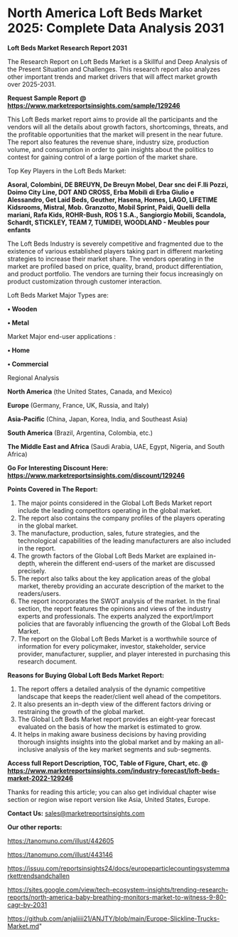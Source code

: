 # North America Loft Beds Market 2025: Complete Data Analysis 2031

<strong>Loft Beds Market Research Report 2031</strong>

The Research Report on Loft Beds Market is a Skillful and Deep Analysis of the Present Situation and Challenges. This research report also analyzes other important trends and market drivers that will affect market growth over 2025-2031.

<strong>Request Sample Report @ <a href=https://www.marketreportsinsights.com/sample/129246>https://www.marketreportsinsights.com/sample/129246</a></strong>

This Loft Beds market report aims to provide all the participants and the vendors will all the details about growth factors, shortcomings, threats, and the profitable opportunities that the market will present in the near future. The report also features the revenue share, industry size, production volume, and consumption in order to gain insights about the politics to contest for gaining control of a large portion of the market share.

Top Key Players in the Loft Beds Market:

<strong>Asoral, Colombini, DE BREUYN, De Breuyn Mobel, Dear snc dei F.lli Pozzi, Doimo City Line, DOT AND CROSS, Erba Mobili di Erba Giulio e Alessandro, Get Laid Beds, Geuther, Hasena, Homes, LAGO, LIFETIME Kidsrooms, Mistral, Mob. Granzotto, Mobil Sprint, Paidi, Quelli della mariani, Rafa Kids, ROHR-Bush, ROS 1 S.A., Sangiorgio Mobili, Scandola, Schardt, STICKLEY, TEAM 7, TUMIDEI, WOODLAND - Meubles pour enfants</strong>

The Loft Beds Industry is severely competitive and fragmented due to the existence of various established players taking part in different marketing strategies to increase their market share. The vendors operating in the market are profiled based on price, quality, brand, product differentiation, and product portfolio. The vendors are turning their focus increasingly on product customization through customer interaction.

Loft Beds Market Major Types are:

<strong>• Wooden 

• Metal</strong>

Market Major end-user applications :

<strong>• Home

• Commercial</strong>

Regional Analysis

</u><strong><b>North America</b></strong> (the United States, Canada, and Mexico)

<strong><b>Europe </b></strong>(Germany, France, UK, Russia, and Italy)

<strong><b>Asia-Pacific</b></strong> (China, Japan, Korea, India, and Southeast Asia)

<strong><b>South America</b></strong> (Brazil, Argentina, Colombia, etc.)

<strong><b>The Middle East and Africa</b></strong> (Saudi Arabia, UAE, Egypt, Nigeria, and South Africa)

<strong>Go For Interesting Discount Here: <a href=https://www.marketreportsinsights.com/discount/129246>https://www.marketreportsinsights.com/discount/129246</a></strong>

<strong>Points Covered in The Report:</strong>
<ol>
  <li>The major points considered in the Global Loft Beds Market report include the leading competitors operating in the global market.</li>
  <li>The report also contains the company profiles of the players operating in the global market.</li>
  <li>The manufacture, production, sales, future strategies, and the technological capabilities of the leading manufacturers are also included in the report.</li>
  <li>The growth factors of the Global Loft Beds Market are explained in-depth, wherein the different end-users of the market are discussed precisely.</li>
  <li>The report also talks about the key application areas of the global market, thereby providing an accurate description of the market to the readers/users.</li>
  <li>The report incorporates the SWOT analysis of the market. In the final section, the report features the opinions and views of the industry experts and professionals. The experts analyzed the export/import policies that are favorably influencing the growth of the Global Loft Beds Market.</li>
  <li>The report on the Global Loft Beds Market is a worthwhile source of information for every policymaker, investor, stakeholder, service provider, manufacturer, supplier, and player interested in purchasing this research document.</li>
</ol>
<strong>Reasons for Buying Global Loft Beds Market Report:</strong>

<ol>
  <li>The report offers a detailed analysis of the dynamic competitive landscape that keeps the reader/client well ahead of the competitors.</li>
  <li>It also presents an in-depth view of the different factors driving or restraining the growth of the global market.</li>
  <li>The Global Loft Beds Market report provides an eight-year forecast evaluated on the basis of how the market is estimated to grow.</li>
  <li>It helps in making aware business decisions by having providing thorough insights insights into the global market and by making an all-inclusive analysis of the key market segments and sub-segments.</li>
</ol>
<strong>Access full Report Description, TOC, Table of Figure, Chart, etc. @ <a href=https://www.marketreportsinsights.com/industry-forecast/loft-beds-market-2022-129246>https://www.marketreportsinsights.com/industry-forecast/loft-beds-market-2022-129246</a></strong>


Thanks for reading this article; you can also get individual chapter wise section or region wise report version like Asia, United States, Europe.

<strong>Contact Us:</strong>
sales@marketreportsinsights.com

<strong>Our other reports:</strong>

<a href=https://tanomuno.com/illust/442605>https://tanomuno.com/illust/442605</a>

<a href=https://tanomuno.com/illust/443146>https://tanomuno.com/illust/443146</a>

<a href=https://issuu.com/reportsinsights24/docs/europeparticlecountingsystemmarkettrendsandchallen>https://issuu.com/reportsinsights24/docs/europeparticlecountingsystemmarkettrendsandchallen</a>

<a href=https://sites.google.com/view/tech-ecosystem-insights/trending-research-reports/north-america-baby-breathing-monitors-market-to-witness-9-80-cagr-by-2031>https://sites.google.com/view/tech-ecosystem-insights/trending-research-reports/north-america-baby-breathing-monitors-market-to-witness-9-80-cagr-by-2031</a>

<a href=https://github.com/anjaliiii21/ANJTY/blob/main/Europe-Slickline-Trucks-Market.md>https://github.com/anjaliiii21/ANJTY/blob/main/Europe-Slickline-Trucks-Market.md</a>"
